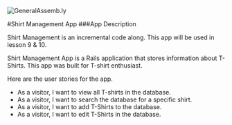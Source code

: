 ![GeneralAssemb.ly](http://studio.generalassemb.ly/GA_Slide_Assets/Code_along_icon_md.png)


#Shirt Management App
###App Description
 
Shirt Management is an incremental code along. This app will be used in lesson 9 & 10. 

Shirt Management App is a Rails application that stores information about T-Shirts. This app was built for T-shirt enthusiast.

Here are the user stories for the app. 

*	As a visitor, I want to view all T-shirts in the database. 
*	As a visitor, I want to search the database for a specific shirt.
*	As a visitor, I want to add T-Shirts to the database.
*	As a visitor, I want to edit T-Shirts in the database.